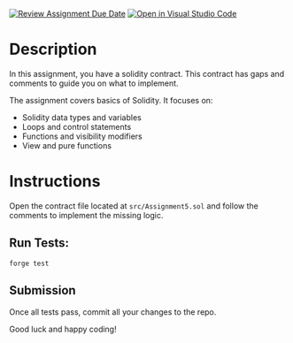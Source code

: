 [![Review Assignment Due Date](https://classroom.github.com/assets/deadline-readme-button-22041afd0340ce965d47ae6ef1cefeee28c7c493a6346c4f15d667ab976d596c.svg)](https://classroom.github.com/a/C4lCIYDS)
[![Open in Visual Studio Code](https://classroom.github.com/assets/open-in-vscode-2e0aaae1b6195c2367325f4f02e2d04e9abb55f0b24a779b69b11b9e10269abc.svg)](https://classroom.github.com/online_ide?assignment_repo_id=18507319&assignment_repo_type=AssignmentRepo)
# Description

In this assignment, you have a solidity contract. This contract has gaps and comments to guide you on what to implement.


The assignment covers basics of Solidity. It focuses on:
- Solidity data types and variables
- Loops and control statements
- Functions and visibility modifiers
- View and pure functions


# Instructions

Open the contract file located at `src/Assignment5.sol` and follow the comments to implement the missing logic.

## Run Tests:

`forge test`

## Submission

Once all tests pass, commit all your changes to the repo.

Good luck and happy coding!

